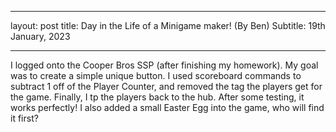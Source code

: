- - -
layout: post
title: Day in the Life of a Minigame maker! (By Ben)
Subtitle: 19th January, 2023
- - -

I logged onto the Cooper Bros SSP (after finishing my homework).
 My goal was to create a simple unique button. I used scoreboard commands to subtract 1 
off of the Player Counter, and removed the tag the players get for the game. 
Finally, I tp the players back to the hub. After some testing, it works perfectly!
I also added a small Easter Egg into the game, who will find it first?